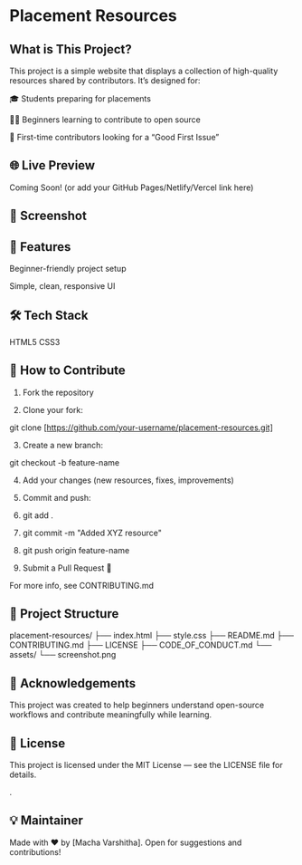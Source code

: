 # Placement Resources

## What is This Project?

This project is a simple website that displays a collection of high-quality resources shared by contributors. It’s designed for:

🎓 Students preparing for placements

👩‍💻 Beginners learning to contribute to open source

🌱 First-time contributors looking for a “Good First Issue”


## 🌐 Live Preview

Coming Soon! (or add your GitHub Pages/Netlify/Vercel link here)

## 📸 Screenshot



## 🚀 Features

Beginner-friendly project setup

Simple, clean, responsive UI


## 🛠️ Tech Stack

HTML5
CSS3


## 🧠 How to Contribute

1. Fork the repository

2. Clone your fork:

  git clone [https://github.com/your-username/placement-resources.git]

3. Create a new branch:

  git checkout -b feature-name

4. Add your changes (new resources, fixes, improvements)

5. Commit and push:

6. git add .
7. git commit -m "Added XYZ resource"
8. git push origin feature-name

9. Submit a Pull Request 🚀

  For more info, see CONTRIBUTING.md

 ## 📂 Project Structure

  placement-resources/
├── index.html
├── style.css
├── README.md
├── CONTRIBUTING.md
├── LICENSE
├── CODE_OF_CONDUCT.md
└── assets/
    └── screenshot.png

##  🙌 Acknowledgements

This project was created to help beginners understand open-source workflows and contribute meaningfully while learning.

##  📄 License

This project is licensed under the MIT License — see the LICENSE file for details.

.

## 💡 Maintainer

Made with ❤️ by [Macha Varshitha]. Open for suggestions and contributions!

